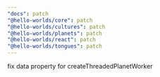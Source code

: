 ```yaml
---
"docs": patch
"@hello-worlds/core": patch
"@hello-worlds/cultures": patch
"@hello-worlds/planets": patch
"@hello-worlds/react": patch
"@hello-worlds/tongues": patch
---
```


fix data property for createThreadedPlanetWorker
